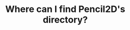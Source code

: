 ---
title: 'Where can I find Pencil2D''s directory?'
redirect_to:
  - 'https://discuss.pencil2d.org/t/where-can-i-find-pencil2ds-directory/1184'
---